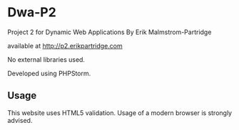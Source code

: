 Dwa-P2
======

Project 2 for Dynamic Web Applications 
By Erik Malmstrom-Partridge

available at http://p2.erikpartridge.com

No external libraries used.

Developed using PHPStorm.

## Usage

This website uses HTML5 validation. Usage of a modern browser is strongly advised.
